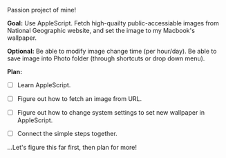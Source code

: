 Passion project of mine!

**Goal:**
Use AppleScript. Fetch high-quailty public-accessiable images from National Geographic website, and set the image to my Macbook's wallpaper.

**Optional:**
Be able to modify image change time (per hour/day).
Be able to save image into Photo folder (through shortcuts or drop down menu).


**Plan:**
- [ ] Learn AppleScript.
- [ ] Figure out how to fetch an image from URL.
- [ ] Figure out how to change system settings to set new wallpaper in AppleScript.
- [ ] Connect the simple steps together.


...Let's figure this far first, then plan for more!
